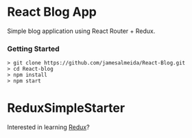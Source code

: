 # React Blog App

Simple blog application using React Router + Redux.

### Getting Started
```
> git clone https://github.com/jamesalmeida/React-Blog.git
> cd React-blog
> npm install
> npm start
```

# ReduxSimpleStarter

Interested in learning [Redux](https://www.udemy.com/react-redux/)?
